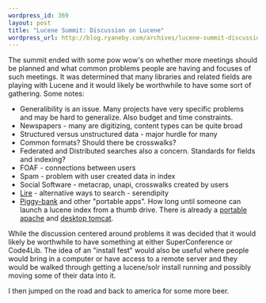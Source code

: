 ```yaml
--- 
wordpress_id: 369
layout: post
title: "Lucene Summit: Discussion on Lucene"
wordpress_url: http://blog.ryaneby.com/archives/lucene-summit-discussion-on-lucene/
---
```

The summit ended with some pow wow's on whether more meetings should be planned and what common problems people are having and focuses of such meetings. It was determined that many libraries and related fields are playing with Lucene and it would likely be worthwhile to have some sort of gathering. Some notes:

<ul>
<li>Generalibility is an issue. Many projects have very specific problems and may be hard to generalize. Also budget and time constraints.</li>
<li>Newspapers - many are digitizing, content types can be quite broad</li>
<li>Structured versus unstructured data - major hurdle for many</li>
<li>Common formats? Should there be crosswalks?</li>
<li>Federated and Distributed searches also a concern. Standards for fields and indexing?</li>
<li>FOAF - connections between users</li>
<li>Spam - problem with user created data in index</li>
<li>Social Software - metacrap, unapi, crosswalks created by users</li>
<li><a href="http://semanticmetadata.net/lire">Lire</a> - alternative ways to search - serendipity</li>
<li><a href="http://simile.mit.edu/piggy-bank/">Piggy-bank</a> and other "portable apps". How long until someone can launch a lucene index from a thumb drive. There is already a <a href="http://www.chsoftware.net/en/useware/wos/wos.htm">portable apache</a> and <a href="http://www.javalobby.org/articles/tomcat2go/">desktop tomcat</a>.</li>
</ul>

While the discussion centered around problems it was decided that it would likely be worthwhile to have something at either SuperConference or Code4Lib. The idea of an "install fest" would also be useful where people would bring in a computer or have access to a remote server and they would be walked through getting a lucene/solr install running and possibly moving some of their data into it.

I then jumped on the road and back to america for some more beer.
